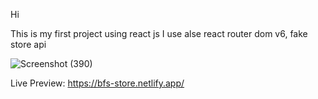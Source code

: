 Hi 

This is my first project using react js I use alse react router dom v6, fake store api

![Screenshot (390)](https://user-images.githubusercontent.com/98649110/229203754-5ca010af-c8db-4949-a0a5-08f607b7e53e.png)

Live Preview: https://bfs-store.netlify.app/
